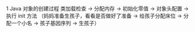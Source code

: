 1 Java 对象的创建过程
类加载检查 -> 分配内存 -> 初始化零值 -> 对象头配置 -> 执行 init 方法
（妈妈准备生孩子，看看是否做好了准备 -> 给孩子分配床位 -> 分配一个小名 -> 孩子基因序列 -> 生孩子）
